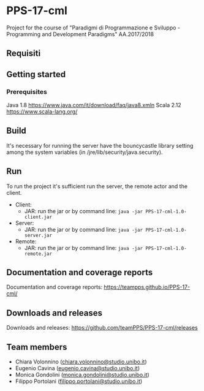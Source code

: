 # PPS-17-cml
Project for the course of "Paradigmi di Programmazione e Sviluppo - 
Programming and Development Paradigms" AA.2017/2018

## Requisiti 

## Getting started
### Prerequisites
Java 1.8 https://www.java.com/it/download/faq/java8.xmln 
Scala 2.12 https://www.scala-lang.org/ 

## Build
It's necessary for running the server have the bouncycastle library setting among the system variables (in /jre/lib/security/java.security).

## Run
To run the project it's sufficient run the server, the remote actor and the client.
- Client: 
  - JAR: run the jar or by command line: `java -jar PPS-17-cml-1.0-client.jar`
- Server:
  - JAR: run the jar or by command line: `java -jar PPS-17-cml-1.0-server.jar`
- Remote: 
  - JAR: run the jar or by command line: `java -jar PPS-17-cml-1.0-remote.jar`

## Documentation and coverage reports
Documentation and coverage reports: https://teampps.github.io/PPS-17-cml/

## Downloads and releases 
Downloads and releases: https://github.com/teamPPS/PPS-17-cml/releases

## Team members
- Chiara Volonnino (chiara.volonnino@studio.unibo.it)
- Eugenio Cavina (eugenio.cavina@studio.unibo.it)
- Monica Gondolini (monica.gondolini@studio.unibo.it)
- Filippo Portolani (filippo.portolani@studio.unibo.it)
